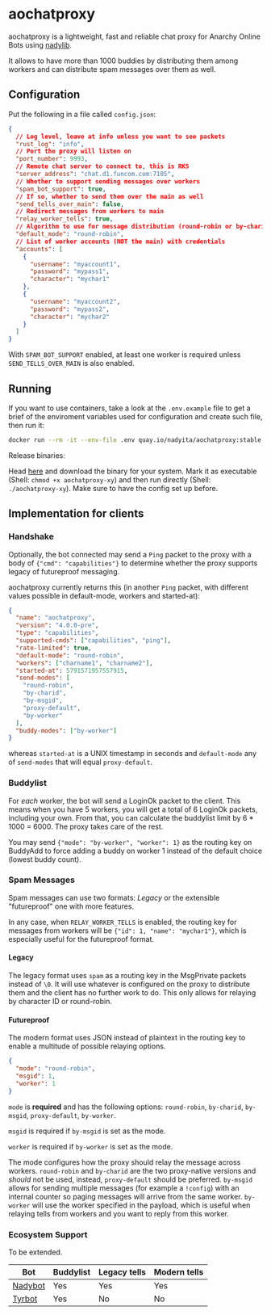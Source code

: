 # aochatproxy

aochatproxy is a lightweight, fast and reliable chat proxy for Anarchy Online Bots using [nadylib](https://github.com/Nadybot/nadylib).

It allows to have more than 1000 buddies by distributing them among workers and can distribute spam messages over them as well.

## Configuration

Put the following in a file called `config.json`:

```json
{
  // Log level, leave at info unless you want to see packets
  "rust_log": "info",
  // Port the proxy will listen on
  "port_number": 9993,
  // Remote chat server to connect to, this is RK5
  "server_address": "chat.d1.funcom.com:7105",
  // Whether to support sending messages over workers
  "spam_bot_support": true,
  // If so, whether to send them over the main as well
  "send_tells_over_main": false,
  // Redirect messages from workers to main
  "relay_worker_tells": true,
  // Algorithm to use for message distribution (round-robin or by-charid)
  "default_mode": "round-robin",
  // List of worker accounts (NOT the main) with credentials
  "accounts": [
    {
      "username": "myaccount1",
      "password": "mypass1",
      "character": "mychar1"
    },
    {
      "username": "myaccount2",
      "password": "mypass2",
      "character": "mychar2"
    }
  ]
}
```

With `SPAM_BOT_SUPPORT` enabled, at least one worker is required unless `SEND_TELLS_OVER_MAIN` is also enabled.

## Running

If you want to use containers, take a look at the `.env.example` file to get a brief of the enviroment variables used for configuration and create such file, then run it:

```bash
docker run --rm -it --env-file .env quay.io/nadyita/aochatproxy:stable
```

Release binaries:

Head [here](https://github.com/Nadybot/aochatproxy/releases/latest) and download the binary for your system. Mark it as executable (Shell: `chmod +x aochatproxy-xy`) and then run directly (Shell: `./aochatproxy-xy`). Make sure to have the config set up before.

## Implementation for clients

### Handshake

Optionally, the bot connected may send a `Ping` packet to the proxy with a body of `{"cmd": "capabilities"}` to determine whether the proxy supports legacy of futureproof messaging.

aochatproxy currently returns this (in another `Ping` packet, with different values possible in default-mode, workers and started-at):

```json
{
  "name": "aochatproxy",
  "version": "4.0.0-pre",
  "type": "capabilities",
  "supported-cmds": ["capabilities", "ping"],
  "rate-limited": true,
  "default-mode": "round-robin",
  "workers": ["charname1", "charname2"],
  "started-at": 5791571957557915,
  "send-modes": [
    "round-robin",
    "by-charid",
    "by-msgid",
    "proxy-default",
    "by-worker"
  ],
  "buddy-modes": ["by-worker"]
}
```

whereas `started-at` is a UNIX timestamp in seconds and `default-mode` any of `send-modes` that will equal `proxy-default`.

### Buddylist

For _each_ worker, the bot will send a LoginOk packet to the client. This means when you have 5 workers, you will get a total of 6 LoginOk packets, including your own. From that, you can calculate the buddylist limit by 6 \* 1000 = 6000. The proxy takes care of the rest.

You may send `{"mode": "by-worker", "worker": 1}` as the routing key on BuddyAdd to force adding a buddy on worker 1 instead of the default choice (lowest buddy count).

### Spam Messages

Spam messages can use two formats: _Legacy_ or the extensible "futureproof" one with more features.

In any case, when `RELAY_WORKER_TELLS` is enabled, the routing key for messages from workers will be `{"id": 1, "name": "mychar1"}`, which is especially useful for the futureproof format.

#### Legacy

The legacy format uses `spam` as a routing key in the MsgPrivate packets instead of `\0`. It will use whatever is configured on the proxy to distribute them and the client has no further work to do. This only allows for relaying by character ID or round-robin.

#### Futureproof

The modern format uses JSON instead of plaintext in the routing key to enable a multitude of possible relaying options.

```json
{
  "mode": "round-robin",
  "msgid": 1,
  "worker": 1
}
```

`mode` is **required** and has the following options: `round-robin`, `by-charid`, `by-msgid`, `proxy-default`, `by-worker`.

`msgid` is required if `by-msgid` is set as the mode.

`worker` is required if `by-worker` is set as the mode.

The mode configures how the proxy should relay the message across workers. `round-robin` and `by-charid` are the two proxy-native versions and _should_ not be used, instead, `proxy-default` should be preferred. `by-msgid` allows for sending multiple messages (for example a `!config`) with an internal counter so paging messages will arrive from the same worker. `by-worker` will use the worker specified in the payload, which is useful when relaying tells from workers and you want to reply from this worker.

### Ecosystem Support

To be extended.

| Bot                                           | Buddylist | Legacy tells | Modern tells |
| --------------------------------------------- | --------- | ------------ | ------------ |
| [Nadybot](https://github.com/Nadybot/Nadybot) | Yes       | Yes          | Yes          |
| [Tyrbot](https://github.com/Budabot/Tyrbot)   | Yes       | No           | No           |
